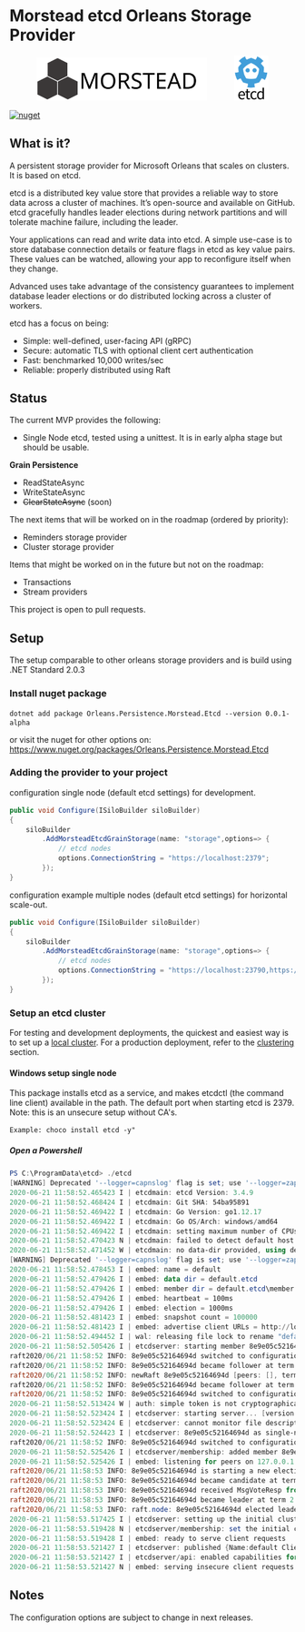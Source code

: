 # Morstead etcd Orleans Storage Provider
<div align=center>
<img src="doc/img/Morstead.svg" alt="morstead" width="300"/>&nbsp;&nbsp;&nbsp;&nbsp;&nbsp;&nbsp;&nbsp;&nbsp;&nbsp;&nbsp;&nbsp;
<img src="doc/img/etcd-stacked-color.svg" alt="morstead" width="60"/>
</div>

[![nuget](https://img.shields.io/nuget/v/Orleans.Persistence.Morstead.Etcd)](https://www.nuget.org/packages/Orleans.Persistence.Morstead.Etcd/)

## What is it?

A persistent storage provider for Microsoft Orleans that scales on clusters. It is based on etcd. 

etcd is a distributed key value store that provides a reliable way to store data across a cluster of machines. It’s open-source and available on GitHub. etcd gracefully handles leader elections during network partitions and will tolerate machine failure, including the leader.

Your applications can read and write data into etcd. A simple use-case is to store database connection details or feature flags in etcd as key value pairs. These values can be watched, allowing your app to reconfigure itself when they change.

Advanced uses take advantage of the consistency guarantees to implement database leader elections or do distributed locking across a cluster of workers.

etcd has a focus on being:

* Simple: well-defined, user-facing API (gRPC)
* Secure: automatic TLS with optional client cert authentication
* Fast: benchmarked 10,000 writes/sec
* Reliable: properly distributed using Raft

## Status

The current MVP provides the following:

* Single Node etcd, tested using a unittest. It is in early alpha stage but should be usable.

**Grain Persistence**
* ReadStateAsync
* WriteStateAsync
* ~~ClearStateAsync~~ (soon)

The next items that will be worked on in the roadmap (ordered by priority):

* Reminders storage provider
* Cluster storage provider

Items that might be worked on in the future but not on the roadmap:

* Transactions
* Stream providers

This project is open to pull requests.

## Setup

The setup comparable to other orleans storage providers and is build using .NET Standard 2.0.3

### Install nuget package

```
dotnet add package Orleans.Persistence.Morstead.Etcd --version 0.0.1-alpha
```
or visit the nuget for other options on: https://www.nuget.org/packages/Orleans.Persistence.Morstead.Etcd

### Adding the provider to your project

configuration single node (default etcd settings) for development.
```csharp
public void Configure(ISiloBuilder siloBuilder)
{
    siloBuilder
        .AddMorsteadEtcdGrainStorage(name: "storage",options=> {
            // etcd nodes
            options.ConnectionString = "https://localhost:2379";
        });
}
```

configuration example multiple nodes (default etcd settings) for horizontal scale-out.
```csharp
public void Configure(ISiloBuilder siloBuilder)
{
    siloBuilder
        .AddMorsteadEtcdGrainStorage(name: "storage",options=> {
            // etcd nodes
            options.ConnectionString = "https://localhost:23790,https://localhost:23791,https://localhost:23792";
        });
}
```

### Setup an etcd cluster

For testing and development deployments, the quickest and easiest way is to set up a [local cluster](https://etcd.io/docs/v3.1.12/dev-guide/local_cluster/). For a production deployment, refer to the [clustering](https://etcd.io/docs/v3.1.12/op-guide/clustering/) section.

#### Windows setup single node

This package installs etcd as a service, and makes etcdctl (the command line client) available in the path.
The default port when starting etcd is 2379. Note: this is an unsecure setup without CA's.

```
Example: choco install etcd -y"
```

##### Open a Powershell

```powershell
PS C:\ProgramData\etcd> ./etcd
[WARNING] Deprecated '--logger=capnslog' flag is set; use '--logger=zap' flag instead
2020-06-21 11:58:52.465423 I | etcdmain: etcd Version: 3.4.9
2020-06-21 11:58:52.468424 I | etcdmain: Git SHA: 54ba95891
2020-06-21 11:58:52.469422 I | etcdmain: Go Version: go1.12.17
2020-06-21 11:58:52.469422 I | etcdmain: Go OS/Arch: windows/amd64
2020-06-21 11:58:52.469422 I | etcdmain: setting maximum number of CPUs to 12, total number of available CPUs is 12
2020-06-21 11:58:52.470423 N | etcdmain: failed to detect default host (default host not supported on windows_amd64)
2020-06-21 11:58:52.471452 W | etcdmain: no data-dir provided, using default data-dir ./default.etcd
[WARNING] Deprecated '--logger=capnslog' flag is set; use '--logger=zap' flag instead
2020-06-21 11:58:52.478453 I | embed: name = default
2020-06-21 11:58:52.479426 I | embed: data dir = default.etcd
2020-06-21 11:58:52.479426 I | embed: member dir = default.etcd\member
2020-06-21 11:58:52.479426 I | embed: heartbeat = 100ms
2020-06-21 11:58:52.479426 I | embed: election = 1000ms
2020-06-21 11:58:52.481423 I | embed: snapshot count = 100000
2020-06-21 11:58:52.481423 I | embed: advertise client URLs = http://localhost:2379
2020-06-21 11:58:52.494452 I | wal: releasing file lock to rename "default.etcd\\member\\wal.tmp" to "default.etcd\\member\\wal"
2020-06-21 11:58:52.505426 I | etcdserver: starting member 8e9e05c52164694d in cluster cdf818194e3a8c32
raft2020/06/21 11:58:52 INFO: 8e9e05c52164694d switched to configuration voters=()
raft2020/06/21 11:58:52 INFO: 8e9e05c52164694d became follower at term 0
raft2020/06/21 11:58:52 INFO: newRaft 8e9e05c52164694d [peers: [], term: 0, commit: 0, applied: 0, lastindex: 0, lastterm: 0]
raft2020/06/21 11:58:52 INFO: 8e9e05c52164694d became follower at term 1
raft2020/06/21 11:58:52 INFO: 8e9e05c52164694d switched to configuration voters=(10276657743932975437)
2020-06-21 11:58:52.513424 W | auth: simple token is not cryptographically signed
2020-06-21 11:58:52.523424 I | etcdserver: starting server... [version: 3.4.9, cluster version: to_be_decided]
2020-06-21 11:58:52.523424 E | etcdserver: cannot monitor file descriptor usage (cannot get FDUsage on windows)
2020-06-21 11:58:52.524423 I | etcdserver: 8e9e05c52164694d as single-node; fast-forwarding 9 ticks (election ticks 10)
raft2020/06/21 11:58:52 INFO: 8e9e05c52164694d switched to configuration voters=(10276657743932975437)
2020-06-21 11:58:52.525426 I | etcdserver/membership: added member 8e9e05c52164694d [http://localhost:2380] to cluster cdf818194e3a8c32
2020-06-21 11:58:52.525426 I | embed: listening for peers on 127.0.0.1:2380
raft2020/06/21 11:58:53 INFO: 8e9e05c52164694d is starting a new election at term 1
raft2020/06/21 11:58:53 INFO: 8e9e05c52164694d became candidate at term 2
raft2020/06/21 11:58:53 INFO: 8e9e05c52164694d received MsgVoteResp from 8e9e05c52164694d at term 2
raft2020/06/21 11:58:53 INFO: 8e9e05c52164694d became leader at term 2
raft2020/06/21 11:58:53 INFO: raft.node: 8e9e05c52164694d elected leader 8e9e05c52164694d at term 2
2020-06-21 11:58:53.517425 I | etcdserver: setting up the initial cluster version to 3.4
2020-06-21 11:58:53.519428 N | etcdserver/membership: set the initial cluster version to 3.4
2020-06-21 11:58:53.519428 I | embed: ready to serve client requests
2020-06-21 11:58:53.521427 I | etcdserver: published {Name:default ClientURLs:[http://localhost:2379]} to cluster cdf818194e3a8c32
2020-06-21 11:58:53.521427 I | etcdserver/api: enabled capabilities for version 3.4
2020-06-21 11:58:53.521427 N | embed: serving insecure client requests on 127.0.0.1:2379, this is strongly discouraged!
```

## Notes

The configuration options are subject to change in next releases.